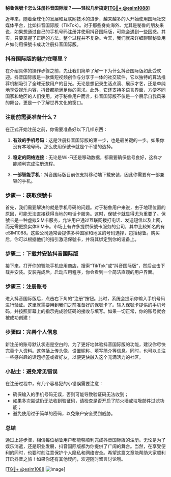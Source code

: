 **秘鲁保號卡怎么注册抖音国际版？——轻松几步搞定[[TG💪+ @esim1088](https://t.me/s/esim1088)]**

近年来，随着全球化的发展和互联网技术的进步，越来越多的人开始使用国际社交媒体平台，比如抖音国际版（TikTok）。对于那些身处海外、尤其是秘鲁的朋友来说，如果想通过自己的手机号码注册并使用抖音国际版，可能会遇到一些困惑。其实，只要掌握了正确的方法，整个过程并不复杂。今天，我们就来详细聊聊秘鲁用户如何用保號卡成功注册抖音国际版。

### 抖音国际版的魅力在哪里？

在介绍具体的操作步骤之前，先让我们简单了解一下为什么抖音国际版如此受欢迎。抖音国际版是一款集短视频创作与分享于一体的社交软件，它以独特的算法推荐机制吸引了全球无数用户的目光。无论是想记录生活点滴、展示才艺，还是单纯地享受娱乐内容，抖音都能满足你的需求。此外，它还支持多语言界面，方便不同国家和地区的人们使用。对于秘鲁用户而言，抖音国际版不仅是一个展示自我风采的舞台，更是一个了解世界文化的窗口。

### 注册前需要准备什么？

在正式开始注册之前，你需要准备好以下几样东西：

1. **有效的手机号码**：这是注册抖音国际版的第一步，也是最关键的一步。如果你没有本地号码，那么使用保號卡就是个不错的选择。
   
2. **稳定的网络连接**：无论是Wi-Fi还是移动数据，都需要确保信号良好，这样才能顺利完成注册流程。

3. **一部智能手机**：抖音国际版目前仅支持移动端下载安装，因此你需要有一部兼容的手机。

### 步骤一：获取保號卡

首先，我们需要解决的就是手机号码的问题。对于秘鲁用户来说，由于地理位置的原因，可能无法直接获得当地的电话卡服务。这时，保號卡就显得尤为重要了。保號卡是一种虚拟SIM卡服务，允许用户通过互联网拨打电话、发送短信以及上网，而无需更换实体SIM卡。市场上有许多提供保號卡服务的公司，其中比较知名的有eSIM1088。这些公司通常会提供多种国家和地区的号码选择，包括秘鲁。购买后，你可以根据他们的指引激活保號卡，并将其绑定到你的设备上。

### 步骤二：下载并安装抖音国际版

接下来，打开你的智能手机应用商店，搜索“TikTok”或“抖音国际版”，然后点击下载并安装。安装完成后，启动应用程序，你会看到一个简洁直观的用户界面。

### 步骤三：注册账号

进入抖音国际版后，点击右下角的“注册”按钮。此时，系统会提示你输入手机号码进行验证。这里就需要用到我们之前准备好的保號卡了。输入保號卡提供的手机号码，并按照屏幕上的指示完成验证码的接收与填写。如果一切正常，你的账号就会被成功创建！

### 步骤四：完善个人信息

新注册的账号默认状态是空白的，为了更好地体验抖音国际版的功能，建议你尽快完善个人资料。这包括上传头像、设置昵称、填写简介等信息。同时，也可以关注一些感兴趣的话题标签或者好友，以便更快融入这个充满活力的社区。

### 小贴士：避免常见错误

在注册过程中，有几个容易犯的小错误需要注意：

- 确保输入的手机号码无误，否则可能导致验证码无法收到；
- 如果多次尝试仍无法收到验证码，请检查是否开启了防火墙或垃圾邮件过滤功能；
- 避免使用过于简单的密码，以免账户安全受到威胁。

### 总结

通过上述步骤，相信每位秘鲁用户都能够顺利完成抖音国际版的注册。无论是为了娱乐消遣，还是职业发展，抖音国际版都为你提供了广阔的舞台。当然，在享受便利的同时，也要时刻注意保护个人隐私和网络安全。希望这篇文章能帮助大家顺利开启抖音之旅！如果你还有其他疑问，欢迎随时留言讨论哦。

[[TG💪+ @esim1088](https://t.me/s/esim1088) ![Image](https://i.postimg.cc/4NQfJmqS/Snipaste-2025-05-13-00-14-12.png)]